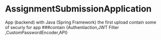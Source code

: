 # AssignmentSubmissionApplication
App (backend) with Java (Spring Framework)
the first upload contain some of securiy for app
###contain {Authentiaction,JWT Filter ,CustomPasswordEncoder,API}
